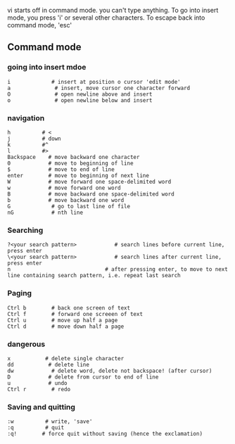 vi starts off in command mode. you can't type anything. To go into insert mode, you press 'i' or several other characters. To escape back into command mode, 'esc'

## Command mode
### going into insert mdoe
```
i             # insert at position o cursor 'edit mode'
a              # insert, move cursor one character forward
O              # open newline above and insert
o              # open newline below and insert
```


### navigation
```
h          # <
j          # down
k          #^
l          #>
Backspace    # move backward one character
0            # move to beginning of line
$            # move to end of line
enter        # move to beginning of next line
W            # move forward one space-delimited word 
w            # move forward one word
B            # move backward one space-delimited word
b            # move backward one word
G          	  # go to last line of file
nG            # nth line
```

### Searching
```
?<your search pattern>            # search lines before current line, press enter
\<your search pattern>            # search lines after current line, press enter
n                              # after pressing enter, to move to next line containing search pattern, i.e. repeat last search  
```

### Paging
```
Ctrl b        # back one screen of text
Ctrl f        # forward one screeen of text
Ctrl u        # move up half a page
Ctrl d        # move down half a page
```

### dangerous
```
x  	        # delete single character
dd           # delete line
dw            # delete word, delete not backspace! (after cursor)
D            # delete from cursor to end of line
u            # undo
Ctrl r        # redo
```

### Saving and quitting
```
:w          # write, 'save'
:q          # quit
:q!        # force quit without saving (hence the exclamation)
```
